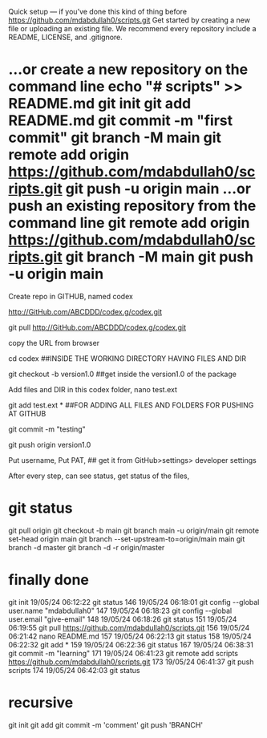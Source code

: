 Quick setup — if you’ve done this kind of thing before
https://github.com/mdabdullah0/scripts.git
Get started by creating a new file or uploading an existing file. We recommend every repository include a README, LICENSE, and .gitignore.

…or create a new repository on the command line
echo "# scripts" >> README.md
git init
git add README.md
git commit -m "first commit"
git branch -M main
git remote add origin https://github.com/mdabdullah0/scripts.git
git push -u origin main
…or push an existing repository from the command line
git remote add origin https://github.com/mdabdullah0/scripts.git
git branch -M main
git push -u origin main
===========


Create repo in GITHUB, named codex

http://GitHub.com/ABCDDD/codex.g/codex.git

git pull http://GitHub.com/ABCDDD/codex.g/codex.git

copy the URL from browser

cd codex ##INSIDE THE WORKING DIRECTORY HAVING FILES AND DIR

git checkout -b version1.0 ##get inside the version1.0 of the package

Add files and DIR in this codex folder,
nano test.ext

git add test.ext * ##FOR ADDING ALL FILES AND FOLDERS FOR PUSHING AT GITHUB

git commit -m "testing"

git push origin version1.0

Put username,
Put PAT, ## get it from GitHub>settings> developer settings

After every step, can see status, get status of the files,

git status
=============



git pull origin
git checkout -b main
git branch main -u origin/main
git remote set-head origin main
git branch --set-upstream-to=origin/main main
git branch -d master
git branch -d -r origin/master






finally done
===============
git init
19/05/24 06:12:22 git status
  146  19/05/24 06:18:01 git config --global user.name "mdabdullah0"
  147  19/05/24 06:18:23 git config --global user.email "give-email"
  148  19/05/24 06:18:26 git status
  151  19/05/24 06:19:55 git pull https://github.com/mdabdullah0/scripts.git
  156  19/05/24 06:21:42 nano README.md
  157  19/05/24 06:22:13 git status
  158  19/05/24 06:22:32 git add *
  159  19/05/24 06:22:36 git status
  167  19/05/24 06:38:31 git commit -m "learning"
  171  19/05/24 06:41:23 git remote add scripts https://github.com/mdabdullah0/scripts.git
  173  19/05/24 06:41:37 git push scripts
  174  19/05/24 06:42:03 git status


recursive
==================

git init
git add
git commit -m 'comment'
git push 'BRANCH'
